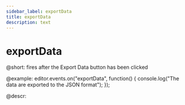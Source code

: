 ```yaml
---
sidebar_label: exportData
title: exportData
description: text
---
```


# exportData

@short: fires after the Export Data button has been clicked

@example:
editor.events.on("exportData", function() {
    console.log("The data are exported to the JSON format");
});

@descr: